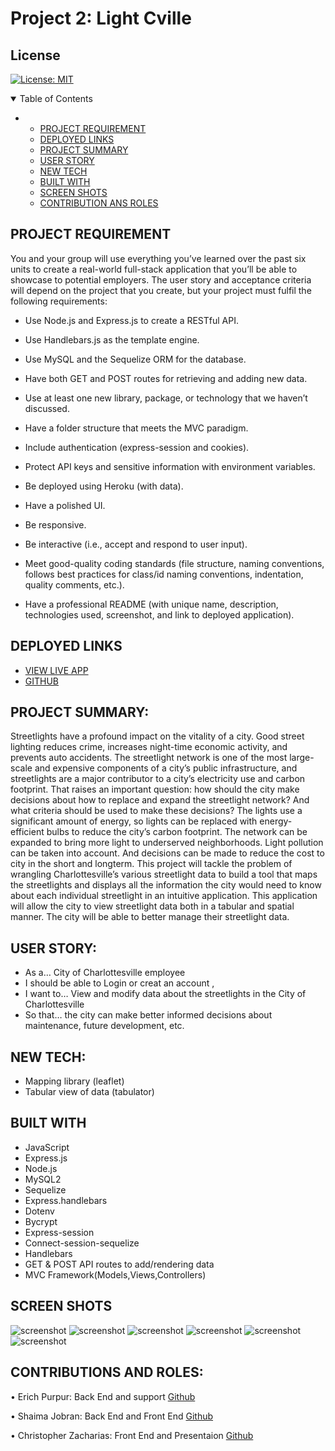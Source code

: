 # Project 2: Light Cville
## License
 [![License: MIT](https://img.shields.io/badge/License-MIT-yellow.svg)](https://opensource.org/licenses/MIT)


<!-- TABLE OF CONTENTS -->
<details open="open">
  <summary>Table of Contents</summary>
  <ul>
    <li>
      <ul>
       <li><a href="#PROJECT REQUIREMENTS">PROJECT REQUIREMENT</a></li>
       <li><a href="#DEPLOYED LINKS">DEPLOYED LINKS</a></li>
        <li><a href="#PROJECT SUMMARY">PROJECT SUMMARY</a></li>
        <li><a href="#USER STORY">USER STORY</a></li>
        <li><a href="#NEW TECH">NEW TECH</a></li>
          <li><a href="#BUILT WITH">BUILT WITH</a></li>
           <li><a href="#SCREEN SHOTS">SCREEN SHOTS</a></li>
        <li><a href="#CONTRIBUTION AND ROLES">CONTRIBUTION ANS ROLES</a></li>
      </ul>
    </li>
    </ul>
</details>

## PROJECT REQUIREMENT

You and your group will use everything you’ve learned over the past six units to create a real-world full-stack application that you’ll be able to showcase to potential employers. The user story and acceptance criteria will depend on the project that you create, but your project must fulfil the following requirements:

* Use Node.js and Express.js to create a RESTful API.

* Use Handlebars.js as the template engine.

* Use MySQL and the Sequelize ORM for the database.

* Have both GET and POST routes for retrieving and adding new data.

* Use at least one new library, package, or technology that we haven’t discussed.

* Have a folder structure that meets the MVC paradigm.

* Include authentication (express-session and cookies).

* Protect API keys and sensitive information with environment variables.

* Be deployed using Heroku (with data).

* Have a polished UI.

* Be responsive.

* Be interactive (i.e., accept and respond to user input).

* Meet good-quality coding standards (file structure, naming conventions, follows best practices for class/id naming conventions, indentation, quality comments, etc.).

* Have a professional README (with unique name, description, technologies used, screenshot, and link to deployed application).

## DEPLOYED LINKS
* [VIEW LIVE APP](https://lightcville.herokuapp.com/login)
* [GITHUB](https://github.com/epurpur/lightCville.git)

## PROJECT SUMMARY: 
Streetlights have a profound impact on the vitality of a city. Good street lighting reduces crime, increases night-time economic activity, and prevents auto accidents. The streetlight network is one of the most large-scale and expensive components of a city’s public infrastructure, and streetlights are a major contributor to a city’s electricity use and carbon footprint.
That raises an important question: how should the city make decisions about how to replace and expand the streetlight network? And what criteria should be used to make these decisions? The lights use a significant amount of energy, so lights can be replaced with energy-efficient bulbs to reduce the city’s carbon footprint. The network can be expanded to bring more light to underserved neighborhoods. Light pollution can be taken into account. And decisions can be made to reduce the cost to city in the short and longterm.
This project will tackle the problem of wrangling Charlottesville’s various streetlight data to build a tool that maps the streetlights and displays all the information the city would need to know about each individual streetlight in an intuitive application. This application will allow the city to view streetlight data both in a tabular and spatial manner. The city will be able to better manage their streetlight data.

## USER STORY: 
*	As a… City of Charlottesville employee
* I should be able to Login or creat an account ,
* I want to… View and modify data about the streetlights in the City of Charlottesville
*	So that… the city can make better informed decisions about maintenance, future development, etc.

## NEW TECH:
*	Mapping library (leaflet)
*	Tabular view of data (tabulator)

 ## BUILT WITH 
  
  
  * JavaScript
  * Express.js
  * Node.js
  * MySQL2 
  * Sequelize 
  * Express.handlebars 
  * Dotenv 
  * Bycrypt 
  * Express-session 
  * Connect-session-sequelize 
  * Handlebars
  * GET & POST API routes to add/rendering data
  * MVC Framework(Models,Views,Controllers)



 ## SCREEN SHOTS
![screenshot](public/images/1.jpg)
![screenshot](public/images/2.jpg)
![screenshot](public/images/3.jpg)
![screenshot](public/images/4.jpg)
![screenshot](public/images/5.jpg)
![screenshot](public/images/6.jpg)

## CONTRIBUTIONS AND ROLES:

•   Erich Purpur: Back End and support [Github](https://github.com/epurpur)

•	Shaima Jobran: Back End and Front End [Github](https://github.com/shaimajobran)

•	Christopher Zacharias: Front End and Presentaion [Github](https://github.com/ChrisZ304)


